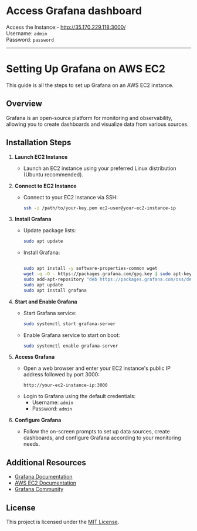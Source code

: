 # Access Grafana dashboard 
Access the Instance:- http://35.170.229.118:3000/   
Username: ```admin```   
Password: ```password```
<hr/>

# Setting Up Grafana on AWS EC2

This guide is all the steps to set up Grafana on an AWS EC2 instance.

## Overview
Grafana is an open-source platform for monitoring and observability, allowing you to create dashboards and visualize data from various sources.

## Installation Steps

1. **Launch EC2 Instance**
   - Launch an EC2 instance using your preferred Linux distribution (Ubuntu recommended).
   
2. **Connect to EC2 Instance**
   - Connect to your EC2 instance via SSH:
     ```bash
     ssh -i /path/to/your-key.pem ec2-user@your-ec2-instance-ip
     ```

3. **Install Grafana**
   - Update package lists:
     ```bash
     sudo apt update
     ```
   - Install Grafana:
     ```bash

     sudo apt install -y software-properties-common wget
     wget -q -O - https://packages.grafana.com/gpg.key | sudo apt-key add -
     sudo add-apt-repository "deb https://packages.grafana.com/oss/deb stable main"
     sudo apt update
     sudo apt install grafana
     ```
   
4. **Start and Enable Grafana**
   - Start Grafana service:
     ```bash
     sudo systemctl start grafana-server
     ```
   - Enable Grafana service to start on boot:
     ```bash
     sudo systemctl enable grafana-server
     ```

5. **Access Grafana**
   - Open a web browser and enter your EC2 instance's public IP address followed by port 3000:
     ```
     http://your-ec2-instance-ip:3000
     ```
   - Login to Grafana using the default credentials:
     - Username: `admin`
     - Password: `admin` 

6. **Configure Grafana**
   - Follow the on-screen prompts to set up data sources, create dashboards, and configure Grafana according to your monitoring needs.

## Additional Resources

- [Grafana Documentation](https://grafana.com/docs/grafana/latest/)
- [AWS EC2 Documentation](https://docs.aws.amazon.com/ec2/)
- [Grafana Community](https://community.grafana.com/)

## License

This project is licensed under the [MIT License](LICENSE).
